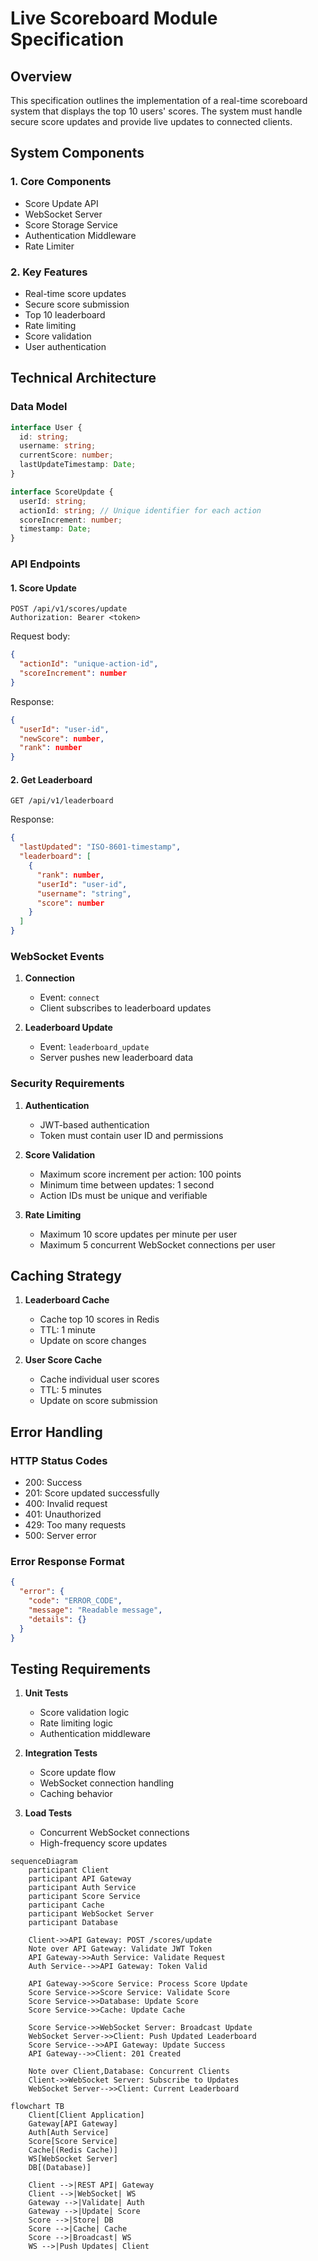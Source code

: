 # Live Scoreboard Module Specification

## Overview

This specification outlines the implementation of a real-time scoreboard system that displays the top 10 users' scores. The system must handle secure score updates and provide live updates to connected clients.

## System Components

### 1. Core Components

- Score Update API
- WebSocket Server
- Score Storage Service
- Authentication Middleware
- Rate Limiter

### 2. Key Features

- Real-time score updates
- Secure score submission
- Top 10 leaderboard
- Rate limiting
- Score validation
- User authentication

## Technical Architecture

### Data Model

```typescript
interface User {
  id: string;
  username: string;
  currentScore: number;
  lastUpdateTimestamp: Date;
}

interface ScoreUpdate {
  userId: string;
  actionId: string; // Unique identifier for each action
  scoreIncrement: number;
  timestamp: Date;
}
```

### API Endpoints

#### 1. Score Update

```
POST /api/v1/scores/update
Authorization: Bearer <token>
```

Request body:

```json
{
  "actionId": "unique-action-id",
  "scoreIncrement": number
}
```

Response:

```json
{
  "userId": "user-id",
  "newScore": number,
  "rank": number
}
```

#### 2. Get Leaderboard

```
GET /api/v1/leaderboard
```

Response:

```json
{
  "lastUpdated": "ISO-8601-timestamp",
  "leaderboard": [
    {
      "rank": number,
      "userId": "user-id",
      "username": "string",
      "score": number
    }
  ]
}
```

### WebSocket Events

1. **Connection**

   - Event: `connect`
   - Client subscribes to leaderboard updates

2. **Leaderboard Update**
   - Event: `leaderboard_update`
   - Server pushes new leaderboard data

### Security Requirements

1. **Authentication**

   - JWT-based authentication
   - Token must contain user ID and permissions

2. **Score Validation**

   - Maximum score increment per action: 100 points
   - Minimum time between updates: 1 second
   - Action IDs must be unique and verifiable

3. **Rate Limiting**
   - Maximum 10 score updates per minute per user
   - Maximum 5 concurrent WebSocket connections per user

## Caching Strategy

1. **Leaderboard Cache**

   - Cache top 10 scores in Redis
   - TTL: 1 minute
   - Update on score changes

2. **User Score Cache**
   - Cache individual user scores
   - TTL: 5 minutes
   - Update on score submission

## Error Handling

### HTTP Status Codes

- 200: Success
- 201: Score updated successfully
- 400: Invalid request
- 401: Unauthorized
- 429: Too many requests
- 500: Server error

### Error Response Format

```json
{
  "error": {
    "code": "ERROR_CODE",
    "message": "Readable message",
    "details": {}
  }
}
```

## Testing Requirements

1. **Unit Tests**

   - Score validation logic
   - Rate limiting logic
   - Authentication middleware

2. **Integration Tests**

   - Score update flow
   - WebSocket connection handling
   - Caching behavior

3. **Load Tests**
   - Concurrent WebSocket connections
   - High-frequency score updates

```mermaid
sequenceDiagram
    participant Client
    participant API Gateway
    participant Auth Service
    participant Score Service
    participant Cache
    participant WebSocket Server
    participant Database

    Client->>API Gateway: POST /scores/update
    Note over API Gateway: Validate JWT Token
    API Gateway->>Auth Service: Validate Request
    Auth Service-->>API Gateway: Token Valid

    API Gateway->>Score Service: Process Score Update
    Score Service->>Score Service: Validate Score
    Score Service->>Database: Update Score
    Score Service->>Cache: Update Cache

    Score Service->>WebSocket Server: Broadcast Update
    WebSocket Server->>Client: Push Updated Leaderboard
    Score Service-->>API Gateway: Update Success
    API Gateway-->>Client: 201 Created

    Note over Client,Database: Concurrent Clients
    Client->>WebSocket Server: Subscribe to Updates
    WebSocket Server-->>Client: Current Leaderboard
```

```mermaid
flowchart TB
    Client[Client Application]
    Gateway[API Gateway]
    Auth[Auth Service]
    Score[Score Service]
    Cache[(Redis Cache)]
    WS[WebSocket Server]
    DB[(Database)]

    Client -->|REST API| Gateway
    Client -->|WebSocket| WS
    Gateway -->|Validate| Auth
    Gateway -->|Update| Score
    Score -->|Store| DB
    Score -->|Cache| Cache
    Score -->|Broadcast| WS
    WS -->|Push Updates| Client
```
